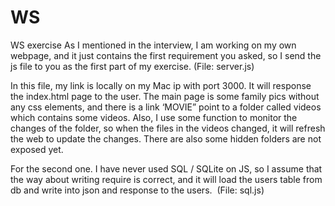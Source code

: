 # WS
WS exercise
As I mentioned in the interview, I am working on my own webpage, and it just contains the first requirement you asked, so I send the js file to you as the first part of my exercise. (File: server.js)

In this file, my link is locally on my Mac ip with port 3000. It will response the index.html page to the user. The main page is some family pics without any css elements, and there is a link ‘MOVIE” point to a folder called videos which contains some videos. Also, I use some function to monitor the changes of the folder, so when the files in the videos changed, it will refresh the web to update the changes. There are also some hidden folders are not exposed yet.

For the second one. I have never used SQL / SQLite on JS, so I assume that the way about writing require is correct, and it will load the users table from db and write into json and response to the users.  (File: sql.js)
